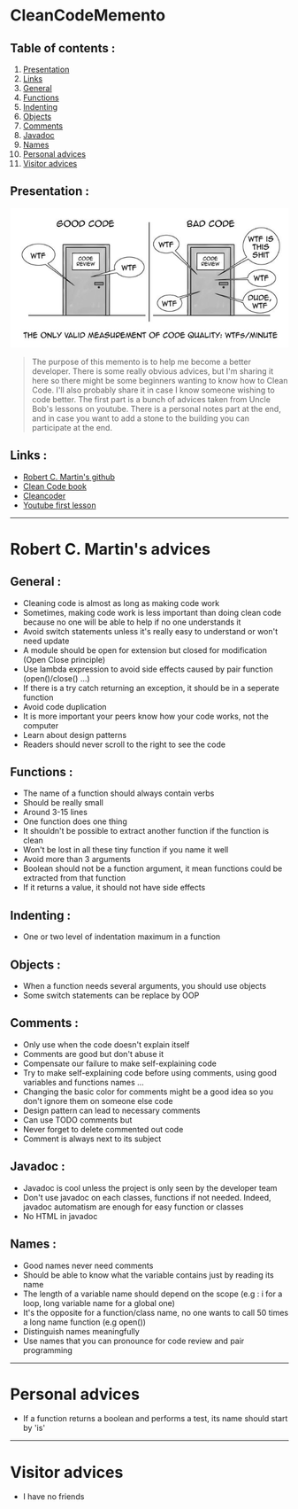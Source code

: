 # CleanCodeMemento

## Table of contents :

1. [Presentation](#presentation-)
2. [Links](#links-)
3. [General](#general-)
4. [Functions](#functions-)
5. [Indenting](#indenting-)
6. [Objects](#objects-)
7. [Comments](#comments-)
8. [Javadoc](#javadoc-)
9. [Names](#names-)
10. [Personal advices](#personal-advices-)
11. [Visitor advices](#visitor-advices-)

## Presentation :

<p align="center"><img src="cleancodeimg.jpeg"></p>

>The purpose of this memento is to help me become a better developer. There is some really obvious advices, but I'm sharing it here so there might be some beginners wanting to know how to Clean Code. I'll also probably share it in case I know someone wishing to code better. The first part is a bunch of advices taken from Uncle Bob's lessons on youtube. There is a personal notes part at the end, and in case you want to add a stone to the building you can participate at the end.

## Links :

- [Robert C. Martin's github](https://github.com/unclebob)
- [Clean Code book](https://www.amazon.fr/Clean-Code-Handbook-Software-Craftsmanship/dp/0132350882)
- [Cleancoder](http://cleancoder.com/products)
- [Youtube first lesson](https://www.youtube.com/watch?v=7EmboKQH8lM&ab_channel=UnityCoin)

<hr>

# Robert C. Martin's advices

## General :

- Cleaning code is almost as long as making code work
- Sometimes, making code work is less important than doing clean code because no one will be able to help if no one understands it
- Avoid switch statements unless it's really easy to understand or won't need update 
- A module should be open for extension but closed for modification (Open Close principle)
- Use lambda expression to avoid side effects caused by pair function (open()/close() ...)
- If there is a try catch returning an exception, it should be in a seperate function
- Avoid code duplication
- It is more important your peers know how your code works, not the computer
- Learn about design patterns
- Readers should never scroll to the right to see the code

## Functions :

- The name of a function should always contain verbs
- Should be really small
- Around 3-15 lines
- One function does one thing
- It shouldn't be possible to extract another function if the function is clean
- Won't be lost in all these tiny function if you name it well
- Avoid more than 3 arguments
- Boolean should not be a function argument, it mean functions could be extracted from that function
- If it returns a value, it should not have side effects

## Indenting :

- One or two level of indentation maximum in a function 

## Objects :

- When a function needs several arguments, you should use objects
- Some switch statements can be replace by OOP

## Comments :

- Only use when the code doesn't explain itself
- Comments are good but don't abuse it
- Compensate our failure to make self-explaining code
- Try to make self-explaining code before using comments, using good variables and functions names ...
- Changing the basic color for comments might be a good idea so you don't ignore them on someone else code
- Design pattern can lead to necessary comments
- Can use TODO comments but
- Never forget to delete commented out code 
- Comment is always next to its subject

## Javadoc :

- Javadoc is cool unless the project is only seen by the developer team
- Don't use javadoc on each classes, functions if not needed. Indeed, javadoc automatism are enough for easy function or classes
- No HTML in javadoc

## Names :

- Good names never need comments
- Should be able to know what the variable contains just by reading its name
- The length of a variable name should depend on the scope (e.g : i for a loop, long variable name for a global one)
- It's the opposite for a function/class name, no one wants to call 50 times a long name function (e.g open())
- Distinguish names meaningfully
- Use names that you can pronounce for code review and pair programming

<hr>

# Personal advices

- If a function returns a boolean and performs a test, its name should start by 'is'

<hr>

# Visitor advices

- I have no friends
